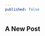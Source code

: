 ```yaml
---
published: false
---
```


## A New Post


<script type="text/javascript" src="http://cdn.mathjax.org/mathjax/latest/MathJax.js?config=default"></script>
